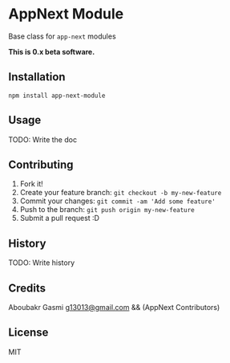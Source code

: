 # AppNext Module

Base class for `app-next` modules

**This is 0.x beta software.**

## Installation

`npm install app-next-module`

## Usage

TODO: Write the doc

## Contributing

1.  Fork it!
2.  Create your feature branch: `git checkout -b my-new-feature`
3.  Commit your changes: `git commit -am 'Add some feature'`
4.  Push to the branch: `git push origin my-new-feature`
5.  Submit a pull request :D

## History

TODO: Write history

## Credits

Aboubakr Gasmi <g13013@gmail.com> && (AppNext Contributors)

## License

MIT
